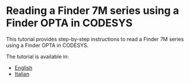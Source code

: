 # Reading a Finder 7M series using a Finder OPTA in CODESYS

This tutorial provides step-by-step instructions to read a Finder 7M series using a Finder OPTA in CODESYS.

The tutorial is available in:

- [English](./content.md)
- [Italian](./content-it.md)
